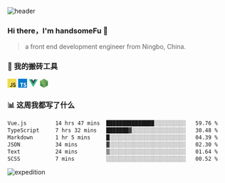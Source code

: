 ![header](https://raw.githubusercontent.com/fzq1998/fzq1998/master/header.png)

### Hi there，I'm handsomeFu 👋

> a front end development engineer from Ningbo, China.

### 🔧 我的搬砖工具
<code><img height="20" src="https://raw.githubusercontent.com/github/explore/80688e429a7d4ef2fca1e82350fe8e3517d3494d/topics/javascript/javascript.png" alt="javascript"></code>
<code><img height="20" src="https://raw.githubusercontent.com/github/explore/80688e429a7d4ef2fca1e82350fe8e3517d3494d/topics/typescript/typescript.png" alt="typescript"></code>
<code><img height="20" src="https://raw.githubusercontent.com/github/explore/80688e429a7d4ef2fca1e82350fe8e3517d3494d/topics/vue/vue.png" alt="vue"></code>
<code><img height="20" src="https://raw.githubusercontent.com/github/explore/80688e429a7d4ef2fca1e82350fe8e3517d3494d/topics/nodejs/nodejs.png" alt="nodejs"></code>



### 📊 这周我都写了什么
<!--START_SECTION:waka-->

```text
Vue.js         14 hrs 47 mins  ███████████████░░░░░░░░░░   59.76 %
TypeScript     7 hrs 32 mins   ███████▓░░░░░░░░░░░░░░░░░   30.48 %
Markdown       1 hr 5 mins     █░░░░░░░░░░░░░░░░░░░░░░░░   04.39 %
JSON           34 mins         ▓░░░░░░░░░░░░░░░░░░░░░░░░   02.30 %
Text           24 mins         ▒░░░░░░░░░░░░░░░░░░░░░░░░   01.64 %
SCSS           7 mins          ░░░░░░░░░░░░░░░░░░░░░░░░░   00.52 %
```

<!--END_SECTION:waka-->


![expedition](https://raw.githubusercontent.com/fzq1998/fzq1998/master/expedition.gif)

